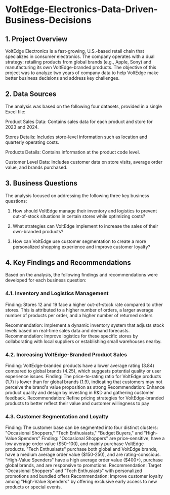 # VoltEdge-Electronics-Data-Driven-Business-Decisions

## 1. Project Overview
VoltEdge Electronics is a fast-growing, U.S.-based retail chain that specializes in consumer electronics. The company operates with a dual strategy: retailing products from global brands (e.g., Apple, Sony) and manufacturing its own VoltEdge-branded products. The objective of this project was to analyze two years of company data to help VoltEdge make better business decisions and address key challenges.

## 2. Data Sources

The analysis was based on the following four datasets, provided in a single Excel file:

Product Sales Data: Contains sales data for each product and store for 2023 and 2024.

Stores Details: Includes store-level information such as location and quarterly operating costs.

Products Details: Contains information at the product code level.

Customer Level Data: Includes customer data on store visits, average order value, and brands purchased.

## 3. Business Questions
The analysis focused on addressing the following three key business questions:

1. How should VoltEdge manage their inventory and logistics to prevent out-of-stock situations in certain stores while optimizing costs? 

2. What strategies can VoltEdge implement to increase the sales of their own-branded products? 

3. How can VoltEdge use customer segmentation to create a more personalized shopping experience and improve customer loyalty?

## 4. Key Findings and Recommendations 
Based on the analysis, the following findings and recommendations were developed for each business question:

### 4.1. Inventory and Logistics Management
Finding: Stores 12 and 19 face a higher out-of-stock rate compared to other stores. This is attributed to a higher number of orders, a larger average number of products per order, and a higher number of returned orders

Recommendation: Implement a dynamic inventory system that adjusts stock levels based on real-time sales data and demand forecasts.
Recommendation: Improve logistics for these specific stores by collaborating with local suppliers or establishing small warehouses nearby.

### 4.2. Increasing VoltEdge-Branded Product Sales
Finding: VoltEdge-branded products have a lower average rating (3.84) compared to global brands (4.25), which suggests potential quality or user experience issues.
Finding: The price-to-rating ratio for VoltEdge products (1.7) is lower than for global brands (1.9), indicating that customers may not perceive the brand's value proposition as strong
Recommendation: Enhance product quality and design by investing in R&D and gathering customer feedback.
Recommendation: Refine pricing strategies for VoltEdge-branded products to better reflect their value and customer willingness to pay

### 4.3. Customer Segmentation and Loyalty
Finding: The customer base can be segmented into four distinct clusters: "Occasional Shoppers," "Tech Enthusiasts," "Budget Buyers," and "High-Value Spenders"
Finding: "Occasional Shoppers" are price-sensitive, have a low average order value ($50-100), and mainly purchase VoltEdge products. "Tech Enthusiasts" purchase both global and VoltEdge brands, have a medium average order value ($150-250), and are rating-conscious. "High-Value Spenders" have a high average order value ($400+), purchase global brands, and are responsive to promotions.
Recommendation: Target "Occasional Shoppers" and "Tech Enthusiasts" with personalized promotions and bundled offers
Recommendation: Improve customer loyalty among "High-Value Spenders" by offering exclusive early access to new products or special events.
